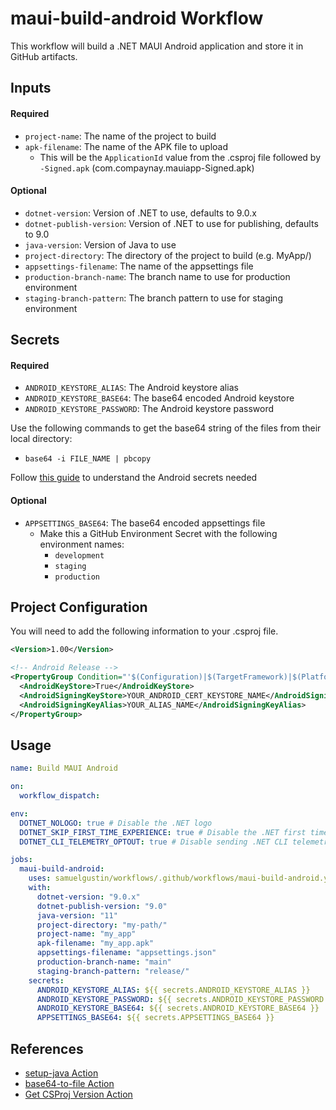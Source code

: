 # maui-build-android Workflow

This workflow will build a .NET MAUI Android application and store it in GitHub artifacts.

## Inputs

#### Required

- `project-name`: The name of the project to build
- `apk-filename`: The name of the APK file to upload
  - This will be the `ApplicationId` value from the .csproj file followed by `-Signed.apk` (com.compaynay.mauiapp-Signed.apk)

#### Optional

- `dotnet-version`: Version of .NET to use, defaults to 9.0.x
- `dotnet-publish-version`: Version of .NET to use for publishing, defaults to 9.0
- `java-version`: Version of Java to use
- `project-directory`: The directory of the project to build (e.g. MyApp/)
- `appsettings-filename`: The name of the appsettings file
- `production-branch-name`: The branch name to use for production environment
- `staging-branch-pattern`: The branch pattern to use for staging environment

## Secrets

#### Required

- `ANDROID_KEYSTORE_ALIAS`: The Android keystore alias
- `ANDROID_KEYSTORE_BASE64`: The base64 encoded Android keystore
- `ANDROID_KEYSTORE_PASSWORD`: The Android keystore password

Use the following commands to get the base64 string of the files from their local directory:

- `base64 -i FILE_NAME | pbcopy`

Follow [this guide](https://developer.android.com/studio/publish/app-signing) to understand the Android secrets needed

#### Optional

- `APPSETTINGS_BASE64`: The base64 encoded appsettings file
  - Make this a GitHub Environment Secret with the following environment names:
    - `development`
    - `staging`
    - `production`

## Project Configuration

You will need to add the following information to your .csproj file.

```xml
<Version>1.00</Version>
```

```xml
<!-- Android Release -->
<PropertyGroup Condition="'$(Configuration)|$(TargetFramework)|$(Platform)'=='Release|net9.0-android|AnyCPU'">
  <AndroidKeyStore>True</AndroidKeyStore>
  <AndroidSigningKeyStore>YOUR_ANDROID_CERT_KEYSTORE_NAME</AndroidSigningKeyStore>
  <AndroidSigningKeyAlias>YOUR_ALIAS_NAME</AndroidSigningKeyAlias>
</PropertyGroup>
```

## Usage

```yaml
name: Build MAUI Android

on:
  workflow_dispatch:

env:
  DOTNET_NOLOGO: true # Disable the .NET logo
  DOTNET_SKIP_FIRST_TIME_EXPERIENCE: true # Disable the .NET first time experience
  DOTNET_CLI_TELEMETRY_OPTOUT: true # Disable sending .NET CLI telemetry

jobs:
  maui-build-android:
    uses: samuelgustin/workflows/.github/workflows/maui-build-android.yml@main
    with:
      dotnet-version: "9.0.x"
      dotnet-publish-version: "9.0"
      java-version: "11"
      project-directory: "my-path/"
      project-name: "my_app"
      apk-filename: "my_app.apk"
      appsettings-filename: "appsettings.json"
      production-branch-name: "main"
      staging-branch-pattern: "release/"
    secrets:
      ANDROID_KEYSTORE_ALIAS: ${{ secrets.ANDROID_KEYSTORE_ALIAS }}
      ANDROID_KEYSTORE_PASSWORD: ${{ secrets.ANDROID_KEYSTORE_PASSWORD }}
      ANDROID_KEYSTORE_BASE64: ${{ secrets.ANDROID_KEYSTORE_BASE64 }}
      APPSETTINGS_BASE64: ${{ secrets.APPSETTINGS_BASE64 }}
```

## References

- [setup-java Action](https://github.com/actions/setup-java/tree/v4/)
- [base64-to-file Action](https://github.com/timheuer/base64-to-file/tree/v1.2/)
- [Get CSProj Version Action](https://github.com/marketplace/actions/get-csproj-version)
